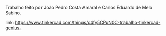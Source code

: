 Trabalho feito por João Pedro Costa Amaral e Carlos Eduardo de Melo Sabino.

link: https://www.tinkercad.com/things/c4fy5CPuN0C-trabalho-tinkercad-genius-


